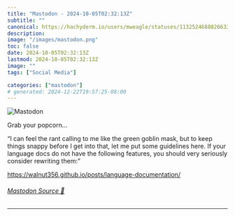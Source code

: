 ```yaml
---
title: "Mastodon - 2024-10-05T02:32:13Z"
subtitle: ""
canonical: https://hachyderm.io/users/mweagle/statuses/113252468882663340
description:
image: "/images/mastodon.png"
toc: false
date: 2024-10-05T02:32:13Z
lastmod: 2024-10-05T02:32:13Z
image: ""
tags: ["Social Media"]

categories: ["mastodon"]
# generated: 2024-12-22T19:57:25-08:00
---
```

![Mastodon](/images/mastodon.png)

<p>Grab your popcorn…</p><p>“I can feel the rant calling to me like the green goblin mask, but to keep things snappy before I get into that, let me put some guidelines here. If your language docs do not have the following features, you should very seriously consider rewriting them:”</p><p><a href="https://walnut356.github.io/posts/language-documentation/" target="_blank" rel="nofollow noopener noreferrer" translate="no"><span class="invisible">https://</span><span class="ellipsis">walnut356.github.io/posts/lang</span><span class="invisible">uage-documentation/</span></a></p>


###### [Mastodon Source 🐘](https://hachyderm.io/@mweagle/113252468882663340)

___
